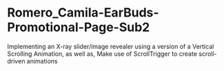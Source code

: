 # Romero_Camila-EarBuds-Promotional-Page-Sub2
Implementing an X-ray slider/image revealer using a version of a Vertical Scrolling Animation, as well as, Make use of ScrollTrigger to create scroll-driven animations
